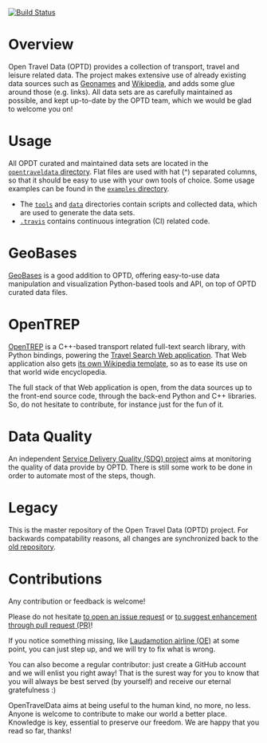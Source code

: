 [![Build Status](https://travis-ci.org/opentraveldata/opentraveldata.svg?branch=master)](https://travis-ci.org/opentraveldata/opentraveldata)

# Overview
Open Travel Data (OPTD) provides a collection of transport, travel and leisure
related data. The project makes extensive use of already existing data sources
such as [Geonames](http://geonames.org) and [Wikipedia](http://wikipedia.org),
and adds some glue around those (e.g. links).
All data sets are as carefully maintained as possible,
and kept up-to-date by the OPTD team, which we would be glad to welcome you on!

# Usage
All OPDT curated and maintained data sets are located in the
[``opentraveldata`` directory](https://github.com/opentraveldata/opentraveldata/tree/master/opentraveldata).
Flat files are used with hat (^) separated columns,
so that it should be easy to use with your own tools of choice.
Some usage examples can be found in the [``examples`` directory](https://github.com/opentraveldata/opentraveldata/tree/master/examples).

* The [``tools``](https://github.com/opentraveldata/opentraveldata/tree/master/tools)
  and [``data``](https://github.com/opentraveldata/opentraveldata/tree/master/data)
  directories contain scripts and collected data, which are used to generate
  the data sets.
* [``.travis``](https://github.com/opentraveldata/opentraveldata/tree/master/.travis)
  contains continuous integration (CI) related code.

# GeoBases
[GeoBases](http://opentraveldata.github.io/geobases/) is a good addition to OPTD,
offering easy-to-use data manipulation and visualization Python-based tools
and API, on top of OPTD curated data files.

# OpenTREP
[OpenTREP](http://github.com/trep/opentrep) is a C++-based transport related
full-text search library, with Python bindings, powering the
[Travel Search Web application](http://search-travel.org).
That Web application also gets
[its own Wikipedia template](http://en.wikipedia.org/wiki/Template:STV),
so as to ease its use on that world wide encyclopedia.

The full stack of that Web application is open, from the data sources up to
the front-end source code, through the back-end Python and C++ libraries.
So, do not hesitate to contribute, for instance just for the fun of it.

# Data Quality
An independent
[Service Delivery Quality (SDQ) project](http://github.com/service-delivery-quality/quality-assurance/tree/master/samples/opentraveldata)
aims at monitoring the quality of data provide by OPTD. There is still some work
to be done in order to automate most of the steps, though.

# Legacy
This is the master repository of the Open Travel Data (OPTD) project.
For backwards compatability reasons, all changes are synchronized back to the
[old repository](http://github.com/opentraveldata/optd).

# Contributions
Any contribution or feedback is welcome!

Please do not hesitate
[to open an issue request](http://github.com/opentraveldata/opentraveldata/issues/new)
or
[to suggest enhancement through pull request (PR)](http://github.com/opentraveldata/opentraveldata/compare)!

If you notice something missing, like
[Laudamotion airline (OE)](http://github.com/opentraveldata/opentraveldata/issues/93)
at some point, you can just step up, and we will try to fix what is wrong.

You can also become a regular contributor: just create a GitHub account and
we will enlist you right away! That is the surest way for you to know that you
will always be best served (by yourself) and receive our eternal gratefulness :)

OpenTravelData aims at being useful to the human kind, no more, no less.
Anyone is welcome to contribute to make our world a better place.
Knowledge is key, essential to preserve our freedom. We are happy that you read
so far, thanks!

